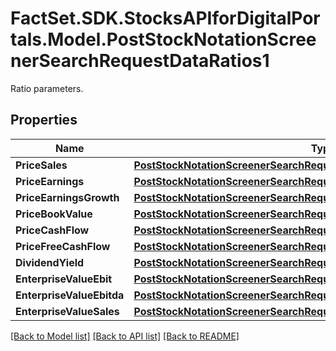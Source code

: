 # FactSet.SDK.StocksAPIforDigitalPortals.Model.PostStockNotationScreenerSearchRequestDataRatios1
Ratio parameters.

## Properties

Name | Type | Description | Notes
------------ | ------------- | ------------- | -------------
**PriceSales** | [**PostStockNotationScreenerSearchRequestDataRatios1PriceSales**](PostStockNotationScreenerSearchRequestDataRatios1PriceSales.md) |  | [optional] 
**PriceEarnings** | [**PostStockNotationScreenerSearchRequestDataRatios1PriceEarnings**](PostStockNotationScreenerSearchRequestDataRatios1PriceEarnings.md) |  | [optional] 
**PriceEarningsGrowth** | [**PostStockNotationScreenerSearchRequestDataRatios1PriceEarningsGrowth**](PostStockNotationScreenerSearchRequestDataRatios1PriceEarningsGrowth.md) |  | [optional] 
**PriceBookValue** | [**PostStockNotationScreenerSearchRequestDataRatios1PriceBookValue**](PostStockNotationScreenerSearchRequestDataRatios1PriceBookValue.md) |  | [optional] 
**PriceCashFlow** | [**PostStockNotationScreenerSearchRequestDataRatios1PriceCashFlow**](PostStockNotationScreenerSearchRequestDataRatios1PriceCashFlow.md) |  | [optional] 
**PriceFreeCashFlow** | [**PostStockNotationScreenerSearchRequestDataRatios1PriceFreeCashFlow**](PostStockNotationScreenerSearchRequestDataRatios1PriceFreeCashFlow.md) |  | [optional] 
**DividendYield** | [**PostStockNotationScreenerSearchRequestDataRatios1DividendYield**](PostStockNotationScreenerSearchRequestDataRatios1DividendYield.md) |  | [optional] 
**EnterpriseValueEbit** | [**PostStockNotationScreenerSearchRequestDataRatios1EnterpriseValueEbit**](PostStockNotationScreenerSearchRequestDataRatios1EnterpriseValueEbit.md) |  | [optional] 
**EnterpriseValueEbitda** | [**PostStockNotationScreenerSearchRequestDataRatios1EnterpriseValueEbitda**](PostStockNotationScreenerSearchRequestDataRatios1EnterpriseValueEbitda.md) |  | [optional] 
**EnterpriseValueSales** | [**PostStockNotationScreenerSearchRequestDataRatios1EnterpriseValueSales**](PostStockNotationScreenerSearchRequestDataRatios1EnterpriseValueSales.md) |  | [optional] 

[[Back to Model list]](../README.md#documentation-for-models) [[Back to API list]](../README.md#documentation-for-api-endpoints) [[Back to README]](../README.md)

